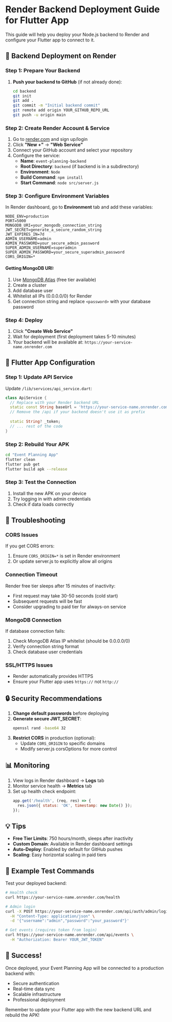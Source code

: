# Render Backend Deployment Guide for Flutter App

This guide will help you deploy your Node.js backend to Render and configure your Flutter app to connect to it.

## 🚀 Backend Deployment on Render

### Step 1: Prepare Your Backend

1. **Push your backend to GitHub** (if not already done):
   ```bash
   cd backend
   git init
   git add .
   git commit -m "Initial backend commit"
   git remote add origin YOUR_GITHUB_REPO_URL
   git push -u origin main
   ```

### Step 2: Create Render Account & Service

1. Go to [render.com](https://render.com) and sign up/login
2. Click **"New +"** → **"Web Service"**
3. Connect your GitHub account and select your repository
4. Configure the service:
   - **Name**: `event-planning-backend`
   - **Root Directory**: `backend` (if backend is in a subdirectory)
   - **Environment**: `Node`
   - **Build Command**: `npm install`
   - **Start Command**: `node src/server.js`

### Step 3: Configure Environment Variables

In Render dashboard, go to **Environment** tab and add these variables:

```env
NODE_ENV=production
PORT=5000
MONGODB_URI=your_mongodb_connection_string
JWT_SECRET=generate_a_secure_random_string
JWT_EXPIRES_IN=7d
ADMIN_USERNAME=admin
ADMIN_PASSWORD=your_secure_admin_password
SUPER_ADMIN_USERNAME=superadmin
SUPER_ADMIN_PASSWORD=your_secure_superadmin_password
CORS_ORIGIN=*
```

#### Getting MongoDB URI:
1. Use [MongoDB Atlas](https://www.mongodb.com/cloud/atlas) (free tier available)
2. Create a cluster
3. Add database user
4. Whitelist all IPs (0.0.0.0/0) for Render
5. Get connection string and replace `<password>` with your database password

### Step 4: Deploy

1. Click **"Create Web Service"**
2. Wait for deployment (first deployment takes 5-10 minutes)
3. Your backend will be available at: `https://your-service-name.onrender.com`

## 📱 Flutter App Configuration

### Step 1: Update API Service

Update `/lib/services/api_service.dart`:

```dart
class ApiService {
  // Replace with your Render backend URL
  static const String baseUrl = 'https://your-service-name.onrender.com/api';
  // Remove the /api if your backend doesn't use it as prefix
  
  static String? _token;
  // ... rest of the code
}
```

### Step 2: Rebuild Your APK

```bash
cd "Event Planning App"
flutter clean
flutter pub get
flutter build apk --release
```

### Step 3: Test the Connection

1. Install the new APK on your device
2. Try logging in with admin credentials
3. Check if data loads correctly

## 🔧 Troubleshooting

### CORS Issues
If you get CORS errors:
1. Ensure `CORS_ORIGIN=*` is set in Render environment
2. Or update server.js to explicitly allow all origins

### Connection Timeout
Render free tier sleeps after 15 minutes of inactivity:
- First request may take 30-50 seconds (cold start)
- Subsequent requests will be fast
- Consider upgrading to paid tier for always-on service

### MongoDB Connection
If database connection fails:
1. Check MongoDB Atlas IP whitelist (should be 0.0.0.0/0)
2. Verify connection string format
3. Check database user credentials

### SSL/HTTPS Issues
- Render automatically provides HTTPS
- Ensure your Flutter app uses `https://` not `http://`

## 🔒 Security Recommendations

1. **Change default passwords** before deploying
2. **Generate secure JWT_SECRET**: 
   ```bash
   openssl rand -base64 32
   ```
3. **Restrict CORS** in production (optional):
   - Update `CORS_ORIGIN` to specific domains
   - Modify server.js corsOptions for more control

## 📊 Monitoring

1. View logs in Render dashboard → **Logs** tab
2. Monitor service health → **Metrics** tab
3. Set up health check endpoint:
   ```javascript
   app.get('/health', (req, res) => {
     res.json({ status: 'OK', timestamp: new Date() });
   });
   ```

## 💡 Tips

- **Free Tier Limits**: 750 hours/month, sleeps after inactivity
- **Custom Domain**: Available in Render dashboard settings
- **Auto-Deploy**: Enabled by default for GitHub pushes
- **Scaling**: Easy horizontal scaling in paid tiers

## 📝 Example Test Commands

Test your deployed backend:

```bash
# Health check
curl https://your-service-name.onrender.com/health

# Admin login
curl -X POST https://your-service-name.onrender.com/api/auth/admin/login \
  -H "Content-Type: application/json" \
  -d '{"username":"admin","password":"your_password"}'

# Get events (requires token from login)
curl https://your-service-name.onrender.com/api/events \
  -H "Authorization: Bearer YOUR_JWT_TOKEN"
```

## 🎉 Success!

Once deployed, your Event Planning App will be connected to a production backend with:
- Secure authentication
- Real-time data sync
- Scalable infrastructure
- Professional deployment

Remember to update your Flutter app with the new backend URL and rebuild the APK!